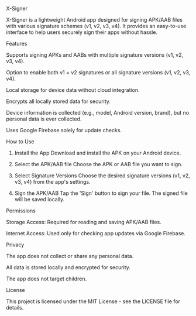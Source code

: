 X-Signer

X-Signer is a lightweight Android app designed for signing APK/AAB files with various signature schemes (v1, v2, v3, v4). It provides an easy-to-use interface to help users securely sign their apps without hassle.

Features

Supports signing APKs and AABs with multiple signature versions (v1, v2, v3, v4).

Option to enable both v1 + v2 signatures or all signature versions (v1, v2, v3, v4).

Local storage for device data without cloud integration.

Encrypts all locally stored data for security.

Device information is collected (e.g., model, Android version, brand), but no personal data is ever collected.

Uses Google Firebase solely for update checks.


How to Use

1. Install the App
Download and install the APK on your Android device.


2. Select the APK/AAB file
Choose the APK or AAB file you want to sign.


3. Select Signature Versions
Choose the desired signature versions (v1, v2, v3, v4) from the app's settings.


4. Sign the APK/AAB
Tap the 'Sign' button to sign your file. The signed file will be saved locally.



Permissions

Storage Access: Required for reading and saving APK/AAB files.

Internet Access: Used only for checking app updates via Google Firebase.


Privacy

The app does not collect or share any personal data.

All data is stored locally and encrypted for security.

The app does not target children.


License

This project is licensed under the MIT License - see the LICENSE file for details.